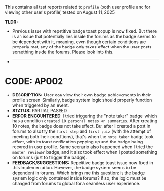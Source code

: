 This contains all test reports related to `profile` (both user profile and for viewing other user's profile) tested on August 11, 2025

**TLDR:**

- Previous issue with repetitive badge toast popup is now fixed. But there is an issue that potentially lies inside the forums as the badge seems to be dependent with it, meaning, even though certain conditions are properly met, any of the badge only takes effect when the user posts something inside the forums. Please look into this.

- ***

# CODE: AP002

- **DESCRIPTION:** User can view their own badge achievements in their profile screen. Similarly, badge system logic should properly function when triggered by an event.
- **STATUS:** PARTIAL PASSED
- **ERROR ENCOUNTERED:** I tried triggering the "note taker" badge, which has a condition `created 10 personal notes or summaries`. After creating 10 notes, the badge does not take effect. But after I created a post in forums to also try the `first step` and `first quiz` (with the attempt of meeting both their conditions), that's when the `note taker` badge took effect, with its toast notification popping up and the badge being recored in user profile. Same scenario also happened when I tried the `master reviewer` badge, and it also took effect when I posted something on forums (just to trigger the badge).
- **FEEDBACK/SUGGESTIONS:** Repetitive badge toast issue now fixed in this implementation. However, the badge system seems to be dependent in forums. Which brings me this question: is the badge system logic only contained inside forums? If so, the logic must be changed from forums to global for a seamless user experience.

